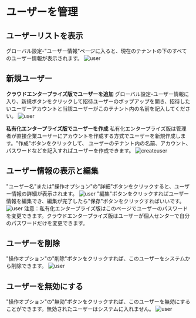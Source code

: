 # ユーザーを管理
## ユーザーリストを表示
グローバル設定-"ユーザー情報"ページに入ると、現在のテナントの下のすべてのユーザー情報が表示されます。
![user](https://docimages.blob.core.chinacloudapi.cn/images/Console/users/V3adduser2.png)

## 新規ユーザー
**クラウドエンタープライズ版でユーザーを追加**
グローバル設定-ユーザー情報に入り、新規ボタンをクリックして招待ユーザーのポップアップを開き、招待したいユーザーアカウントと当該ユーザーがこのテナント内の名前を記入してください。
![user](https://docimages.blob.core.chinacloudapi.cn/images/Console/users/V3adduser2.png)

**私有化エンタープライズ版でユーザーを作成**
私有化エンタープライズ版は管理者が直接企業ユーザーにアカウントを作成する方式でユーザーを新規作成します。"作成"ボタンをクリックして、
ユーザーのテナント内の名前、アカウント、パスワードなどを記入すればユーザーを作成できます。
![createuser](https://docimages.blob.core.chinacloudapi.cn/images/Console/users/V3adduser3.png)

## ユーザー情報の表示と編集
"ユーザー名"または"操作オプション"の"詳細"ボタンをクリックすると、ユーザー情報の詳細が表示されます。
![user](https://docimages.blob.core.chinacloudapi.cn/images/Console/users/V3adduser4.png)
"編集"ボタンをクリックすればユーザー情報を編集でき、編集が完了したら"保存"ボタンをクリックすればいいです。
![user](https://docimages.blob.core.chinacloudapi.cn/images/Console/users/V3adduser5.png)
注意：私有化エンタープライズ版はこのページでユーザーのパスワードを変更できます。クラウドエンタープライズ版はユーザーが個人センターで自分のパスワードだけを変更できます。

## ユーザーを削除
"操作オプション"の"削除"ボタンをクリックすれば、このユーザーをシステムから削除できます。
![user](https://docimages.blob.core.chinacloudapi.cn/images/Console/users/V3adduser6.png)

## ユーザーを無効にする
"操作オプション"の"無効"ボタンをクリックすれば、このユーザーを無効にすることができます。無効されたユーザーはシステムに入れません。
![user](https://docimages.blob.core.chinacloudapi.cn/images/Console/users/V3adduser7.png)
